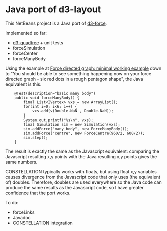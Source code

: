 # Java port of d3-layout

This NetBeans project is a Java port of [d3-force](https://github.com/d3/d3-force).

Implemented so far:
* [d3-quadtree](https://github.com/d3/d3-quadtree/) + unit tests
* forceSimulation
* forceCenter
* forceManyBody

Using the example at [Force directed graph: minimal working example](https://tomroth.com.au/fdg-minimal/) down to "You should be able to see something happening now on your force directed graph - six red dots in a rough pentagon shape", the Java equivalent is this.

```
    @Test(description="basic many body")
    public void forceManyBody() {
        final List<IVertex> vxs = new ArrayList();
        for(int i=0; i<6; i++) {
            vxs.add(v(Double.NaN , Double.NaN));
        }
        System.out.printf("%s\n", vxs);
        final Simulation sim = new Simulation(vxs);
        sim.addForce("many_body", new ForceManyBody());
        sim.addForce("centre", new ForceCentre(960/2, 600/2));
        sim.step();
    }
```

The result is exactly the same as the Javascript equivalent: comparing the Javascript resulting x,y points with the Java resulting x,y points gives the same numbers.

CONSTELLATION typically works with floats, but using float x,y variables causes divergence from the Javascript code that only uses (the equivalent of) doubles. Therefore, doubles are used everywhere so the Java code can produce the same results as the Javascript code, so I have greater confidence that the port works.

To do:
* forceLinks
* Javadoc
* CONSTELLATION integration
